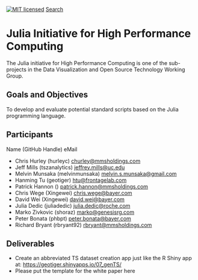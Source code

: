 [![MIT licensed](https://img.shields.io/badge/license-MIT-blue.svg)](https://github.com/phuse-org/phuse-scripts/blob/master/LICENSE.md)
[Search](https://github.com/search/advanced)

# Julia Initiative for High Performance Computing

The Julia initiative for High Performance Computing is one of the sub-projects in the Data Visualization and Open Source Technology Working Group.


## Goals and Objectives

To develop and evaluate potential standard scripts based on the Julia programming language.

## Participants

Name (GitHub Handle) eMail
* Chris Hurley (hurleyc) churley@mmsholdings.com
* Jeff Mills (tszanalytics) jeffrey.mills@uc.edu
* Melvin Munsaka (melvinmunsaka) melvin.s.munsaka@gmail.com
* Hanming Tu (geotiger) htu@frontagelab.com
* Patrick Hannon () patrick.hannon@mmsholdings.com
* Chris Wege (Xingewei) chris.wege@bayer.com
* David Wei (Xingewei) david.wei@bayer.com
* Julia Dedic (juliadedic) julia.dedic@roche.com
* Marko Zivkovic (shoraz) marko@genesisrg.com
* Peter Bonata (phbpt) peter.bonata@bayer.com
* Richard Bryant (rbryant92) rbryant@mmsholdings.com

## Deliverables

* Create an abbreviated TS dataset creation app just like the R Shiny app at: https://geotiger.shinyapps.io/07_genTS/
* Please put the template for the white paper here
